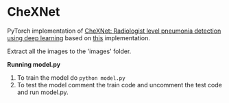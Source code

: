 # CheXNet
PyTorch implementation of [CheXNet: Radiologist level pneumonia detection using deep learning](https://arxiv.org/abs/1711.05225)
based on [this](https://github.com/arnoweng/CheXNet) implementation.

Extract all the images to the 'images' folder.

**Running model.py**
1. To train the model do ```python model.py```
2. To test the model comment the train code and uncomment the test code and run model.py.

